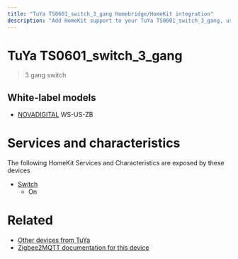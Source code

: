 ```yaml
---
title: "TuYa TS0601_switch_3_gang Homebridge/HomeKit integration"
description: "Add HomeKit support to your TuYa TS0601_switch_3_gang, using Homebridge, Zigbee2MQTT and homebridge-z2m."
---
```

<!---
This file has been GENERATED using src/docgen/docgen.ts
DO NOT EDIT THIS FILE MANUALLY!
-->
# TuYa TS0601_switch_3_gang
> 3 gang switch


## White-label models
* [NOVADIGITAL](../index.md#novadigital) WS-US-ZB

# Services and characteristics
The following HomeKit Services and Characteristics are exposed by
these devices

* [Switch](../../switch.md)
  * On


# Related
* [Other devices from TuYa](../index.md#tuya)
* [Zigbee2MQTT documentation for this device](https://www.zigbee2mqtt.io/devices/TS0601_switch_3_gang.html)